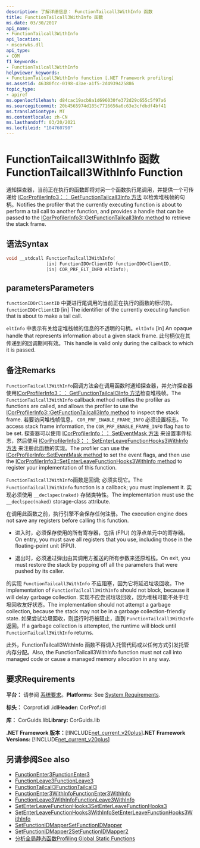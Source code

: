 ```yaml
---
description: 了解详细信息： FunctionTailcall3WithInfo 函数
title: FunctionTailcall3WithInfo 函数
ms.date: 03/30/2017
api_name:
- FunctionTailcall3WithInfo
api_location:
- mscorwks.dll
api_type:
- COM
f1_keywords:
- FunctionTailcall3WithInfo
helpviewer_keywords:
- FunctionTailcall3WithInfo function [.NET Framework profiling]
ms.assetid: 46380fcc-0198-43ae-a1f5-2d4939425886
topic_type:
- apiref
ms.openlocfilehash: d84cac19acb8a1d696030fe372d29c655c5f97a6
ms.sourcegitcommit: 20b4565974d185c7716656a6c63e3cfdbdf4bf41
ms.translationtype: MT
ms.contentlocale: zh-CN
ms.lasthandoff: 03/20/2021
ms.locfileid: "104760790"
---
```

# <a name="functiontailcall3withinfo-function"></a><span data-ttu-id="9e31a-103">FunctionTailcall3WithInfo 函数</span><span class="sxs-lookup"><span data-stu-id="9e31a-103">FunctionTailcall3WithInfo Function</span></span>

<span data-ttu-id="9e31a-104">通知探查器，当前正在执行的函数即将对另一个函数执行尾调用，并提供一个可传递给 [ICorProfilerInfo3：： GetFunctionTailcall3Info 方法](icorprofilerinfo3-getfunctiontailcall3info-method.md) 以检索堆栈帧的句柄。</span><span class="sxs-lookup"><span data-stu-id="9e31a-104">Notifies the profiler that the currently executing function is about to perform a tail call to another function, and provides a handle that can be passed to the [ICorProfilerInfo3::GetFunctionTailcall3Info method](icorprofilerinfo3-getfunctiontailcall3info-method.md) to retrieve the stack frame.</span></span>  
  
## <a name="syntax"></a><span data-ttu-id="9e31a-105">语法</span><span class="sxs-lookup"><span data-stu-id="9e31a-105">Syntax</span></span>  
  
```cpp  
void __stdcall FunctionTailcall3WithInfo(  
               [in] FunctionIDOrClientID functionIDOrClientID,  
               [in] COR_PRF_ELT_INFO eltInfo);  
```  
  
## <a name="parameters"></a><span data-ttu-id="9e31a-106">parameters</span><span class="sxs-lookup"><span data-stu-id="9e31a-106">Parameters</span></span>  

<span data-ttu-id="9e31a-107">`functionIDOrClientID` 中要进行尾调用的当前正在执行的函数的标识符。</span><span class="sxs-lookup"><span data-stu-id="9e31a-107">`functionIDOrClientID` [in] The identifier of the currently executing function that is about to make a tail call.</span></span>

<span data-ttu-id="9e31a-108">`eltInfo` 中表示有关给定堆栈帧的信息的不透明的句柄。</span><span class="sxs-lookup"><span data-stu-id="9e31a-108">`eltInfo` [in] An opaque handle that represents information about a given stack frame.</span></span> <span data-ttu-id="9e31a-109">此句柄仅在其传递到的回调期间有效。</span><span class="sxs-lookup"><span data-stu-id="9e31a-109">This handle is valid only during the callback to which it is passed.</span></span>

## <a name="remarks"></a><span data-ttu-id="9e31a-110">备注</span><span class="sxs-lookup"><span data-stu-id="9e31a-110">Remarks</span></span>  

 <span data-ttu-id="9e31a-111">`FunctionTailcall3WithInfo`回调方法会在调用函数时通知探查器，并允许探查器使用[ICorProfilerInfo3：： GetFunctionTailcall3Info 方法](icorprofilerinfo3-getfunctiontailcall3info-method.md)检查堆栈帧。</span><span class="sxs-lookup"><span data-stu-id="9e31a-111">The `FunctionTailcall3WithInfo` callback method notifies the profiler as functions are called, and allows the profiler to use the [ICorProfilerInfo3::GetFunctionTailcall3Info method](icorprofilerinfo3-getfunctiontailcall3info-method.md) to inspect the stack frame.</span></span> <span data-ttu-id="9e31a-112">若要访问堆栈帧信息， `COR_PRF_ENABLE_FRAME_INFO` 必须设置标志。</span><span class="sxs-lookup"><span data-stu-id="9e31a-112">To access stack frame information, the `COR_PRF_ENABLE_FRAME_INFO` flag has to be set.</span></span> <span data-ttu-id="9e31a-113">探查器可以使用 [ICorProfilerInfo：： SetEventMask 方法](icorprofilerinfo-seteventmask-method.md) 来设置事件标志，然后使用 [ICorProfilerInfo3：： SetEnterLeaveFunctionHooks3WithInfo 方法](icorprofilerinfo3-setenterleavefunctionhooks3withinfo-method.md) 来注册此函数的实现。</span><span class="sxs-lookup"><span data-stu-id="9e31a-113">The profiler can use the [ICorProfilerInfo::SetEventMask method](icorprofilerinfo-seteventmask-method.md) to set the event flags, and then use the [ICorProfilerInfo3::SetEnterLeaveFunctionHooks3WithInfo method](icorprofilerinfo3-setenterleavefunctionhooks3withinfo-method.md) to register your implementation of this function.</span></span>  
  
 <span data-ttu-id="9e31a-114">`FunctionTailcall3WithInfo`函数是回调; 必须实现它。</span><span class="sxs-lookup"><span data-stu-id="9e31a-114">The `FunctionTailcall3WithInfo` function is a callback; you must implement it.</span></span> <span data-ttu-id="9e31a-115">实现必须使用 `__declspec(naked)` 存储类特性。</span><span class="sxs-lookup"><span data-stu-id="9e31a-115">The implementation must use the `__declspec(naked)` storage-class attribute.</span></span>  
  
 <span data-ttu-id="9e31a-116">在调用此函数之前，执行引擎不会保存任何注册。</span><span class="sxs-lookup"><span data-stu-id="9e31a-116">The execution engine does not save any registers before calling this function.</span></span>  
  
- <span data-ttu-id="9e31a-117">进入时，必须保存使用的所有寄存器，包括 (FPU) 的浮点单元中的寄存器。</span><span class="sxs-lookup"><span data-stu-id="9e31a-117">On entry, you must save all registers that you use, including those in the floating-point unit (FPU).</span></span>  
  
- <span data-ttu-id="9e31a-118">退出时，必须通过弹出由其调用方推送的所有参数来还原堆栈。</span><span class="sxs-lookup"><span data-stu-id="9e31a-118">On exit, you must restore the stack by popping off all the parameters that were pushed by its caller.</span></span>  
  
 <span data-ttu-id="9e31a-119">的实现 `FunctionTailcall3WithInfo` 不应阻塞，因为它将延迟垃圾回收。</span><span class="sxs-lookup"><span data-stu-id="9e31a-119">The implementation of `FunctionTailcall3WithInfo` should not block, because it will delay garbage collection.</span></span> <span data-ttu-id="9e31a-120">实现不应尝试垃圾回收，因为堆栈可能不处于垃圾回收友好状态。</span><span class="sxs-lookup"><span data-stu-id="9e31a-120">The implementation should not attempt a garbage collection, because the stack may not be in a garbage collection-friendly state.</span></span> <span data-ttu-id="9e31a-121">如果尝试垃圾回收，则运行时将被阻止，直到 `FunctionTailcall3WithInfo` 返回。</span><span class="sxs-lookup"><span data-stu-id="9e31a-121">If a garbage collection is attempted, the runtime will block until `FunctionTailcall3WithInfo` returns.</span></span>  
  
 <span data-ttu-id="9e31a-122">此外，FunctionTailcall3WithInfo 函数不得调入托管代码或以任何方式引发托管内存分配。</span><span class="sxs-lookup"><span data-stu-id="9e31a-122">Also, the FunctionTailcall3WithInfo function must not call into managed code or cause a managed memory allocation in any way.</span></span>  
  
## <a name="requirements"></a><span data-ttu-id="9e31a-123">要求</span><span class="sxs-lookup"><span data-stu-id="9e31a-123">Requirements</span></span>  

 <span data-ttu-id="9e31a-124">**平台：** 请参阅 [系统要求](../../get-started/system-requirements.md)。</span><span class="sxs-lookup"><span data-stu-id="9e31a-124">**Platforms:** See [System Requirements](../../get-started/system-requirements.md).</span></span>  
  
 <span data-ttu-id="9e31a-125">**标头：** Corprof.idl .idl</span><span class="sxs-lookup"><span data-stu-id="9e31a-125">**Header:** CorProf.idl</span></span>  
  
 <span data-ttu-id="9e31a-126">**库：** CorGuids.lib</span><span class="sxs-lookup"><span data-stu-id="9e31a-126">**Library:** CorGuids.lib</span></span>  
  
 <span data-ttu-id="9e31a-127">**.NET Framework 版本：**[!INCLUDE[net_current_v20plus](../../../../includes/net-current-v20plus-md.md)]</span><span class="sxs-lookup"><span data-stu-id="9e31a-127">**.NET Framework Versions:** [!INCLUDE[net_current_v20plus](../../../../includes/net-current-v20plus-md.md)]</span></span>  
  
## <a name="see-also"></a><span data-ttu-id="9e31a-128">另请参阅</span><span class="sxs-lookup"><span data-stu-id="9e31a-128">See also</span></span>

- [<span data-ttu-id="9e31a-129">FunctionEnter3</span><span class="sxs-lookup"><span data-stu-id="9e31a-129">FunctionEnter3</span></span>](functionenter3-function.md)
- [<span data-ttu-id="9e31a-130">FunctionLeave3</span><span class="sxs-lookup"><span data-stu-id="9e31a-130">FunctionLeave3</span></span>](functionleave3-function.md)
- [<span data-ttu-id="9e31a-131">FunctionTailcall3</span><span class="sxs-lookup"><span data-stu-id="9e31a-131">FunctionTailcall3</span></span>](functiontailcall3-function.md)
- [<span data-ttu-id="9e31a-132">FunctionEnter3WithInfo</span><span class="sxs-lookup"><span data-stu-id="9e31a-132">FunctionEnter3WithInfo</span></span>](functiontailcall3-function.md)
- [<span data-ttu-id="9e31a-133">FunctionLeave3WithInfo</span><span class="sxs-lookup"><span data-stu-id="9e31a-133">FunctionLeave3WithInfo</span></span>](functionleave3withinfo-function.md)
- [<span data-ttu-id="9e31a-134">SetEnterLeaveFunctionHooks3</span><span class="sxs-lookup"><span data-stu-id="9e31a-134">SetEnterLeaveFunctionHooks3</span></span>](icorprofilerinfo3-setenterleavefunctionhooks3-method.md)
- [<span data-ttu-id="9e31a-135">SetEnterLeaveFunctionHooks3WithInfo</span><span class="sxs-lookup"><span data-stu-id="9e31a-135">SetEnterLeaveFunctionHooks3WithInfo</span></span>](icorprofilerinfo3-setenterleavefunctionhooks3withinfo-method.md)
- [<span data-ttu-id="9e31a-136">SetFunctionIDMapper</span><span class="sxs-lookup"><span data-stu-id="9e31a-136">SetFunctionIDMapper</span></span>](icorprofilerinfo-setfunctionidmapper-method.md)
- [<span data-ttu-id="9e31a-137">SetFunctionIDMapper2</span><span class="sxs-lookup"><span data-stu-id="9e31a-137">SetFunctionIDMapper2</span></span>](icorprofilerinfo3-setfunctionidmapper2-method.md)
- [<span data-ttu-id="9e31a-138">分析全局静态函数</span><span class="sxs-lookup"><span data-stu-id="9e31a-138">Profiling Global Static Functions</span></span>](profiling-global-static-functions.md)
